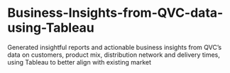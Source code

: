 # Business-Insights-from-QVC-data-using-Tableau
Generated insightful reports and actionable business insights from QVC’s data on customers, product mix, distribution network and delivery times, using Tableau to better align with existing market
